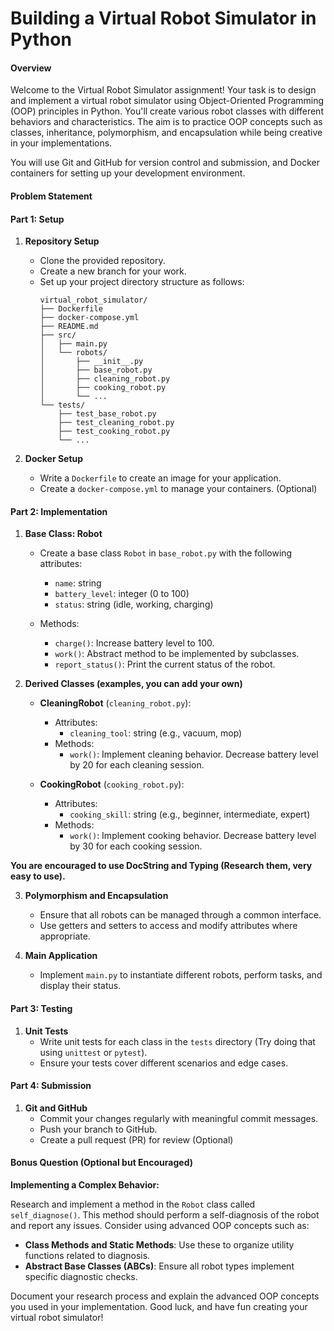 # Building a Virtual Robot Simulator in Python

#### Overview

Welcome to the Virtual Robot Simulator assignment! Your task is to design and implement a virtual robot simulator using Object-Oriented Programming (OOP) principles in Python. You'll create various robot classes with different behaviors and characteristics. The aim is to practice OOP concepts such as classes, inheritance, polymorphism, and encapsulation while being creative in your implementations. 

You will use Git and GitHub for version control and submission, and Docker containers for setting up your development environment. 

#### Problem Statement

#### Part 1: Setup

1. **Repository Setup**
   - Clone the provided repository.
   - Create a new branch for your work.
   - Set up your project directory structure as follows:
     ```
     virtual_robot_simulator/
     ├── Dockerfile
     ├── docker-compose.yml
     ├── README.md
     ├── src/
     │   ├── main.py
     │   └── robots/
     │       ├── __init__.py
     │       ├── base_robot.py
     │       ├── cleaning_robot.py
     │       ├── cooking_robot.py
     │       └── ...
     └── tests/
         ├── test_base_robot.py
         ├── test_cleaning_robot.py
         ├── test_cooking_robot.py
         └── ...
     ```

2. **Docker Setup**
   - Write a `Dockerfile` to create an image for your application.
   - Create a `docker-compose.yml` to manage your containers. (Optional)

#### Part 2: Implementation

1. **Base Class: Robot**
   - Create a base class `Robot` in `base_robot.py` with the following attributes:
     - `name`: string
     - `battery_level`: integer (0 to 100)
     - `status`: string (idle, working, charging)

   - Methods:
     - `charge()`: Increase battery level to 100.
     - `work()`: Abstract method to be implemented by subclasses.
     - `report_status()`: Print the current status of the robot.

2. **Derived Classes (examples, you can add your own)**
   - **CleaningRobot** (`cleaning_robot.py`):
     - Attributes:
       - `cleaning_tool`: string (e.g., vacuum, mop)
     - Methods:
       - `work()`: Implement cleaning behavior. Decrease battery level by 20 for each cleaning session.
   
   - **CookingRobot** (`cooking_robot.py`):
     - Attributes:
       - `cooking_skill`: string (e.g., beginner, intermediate, expert)
     - Methods:
       - `work()`: Implement cooking behavior. Decrease battery level by 30 for each cooking session.
       
**You are encouraged to use DocString and Typing (Research them, very easy to use).**

3. **Polymorphism and Encapsulation**
   - Ensure that all robots can be managed through a common interface.
   - Use getters and setters to access and modify attributes where appropriate.

4. **Main Application**
   - Implement `main.py` to instantiate different robots, perform tasks, and display their status.

#### Part 3: Testing

1. **Unit Tests**
   - Write unit tests for each class in the `tests` directory (Try doing that using `unittest` or `pytest`).
   - Ensure your tests cover different scenarios and edge cases.

#### Part 4: Submission

1. **Git and GitHub**
   - Commit your changes regularly with meaningful commit messages.
   - Push your branch to GitHub.
   - Create a pull request (PR) for review (Optional)

#### Bonus Question (Optional but Encouraged)

**Implementing a Complex Behavior:**

Research and implement a method in the `Robot` class called `self_diagnose()`. This method should perform a self-diagnosis of the robot and report any issues. Consider using advanced OOP concepts such as:

- **Class Methods and Static Methods**: Use these to organize utility functions related to diagnosis.
- **Abstract Base Classes (ABCs)**: Ensure all robot types implement specific diagnostic checks.

Document your research process and explain the advanced OOP concepts you used in your implementation.
Good luck, and have fun creating your virtual robot simulator!

